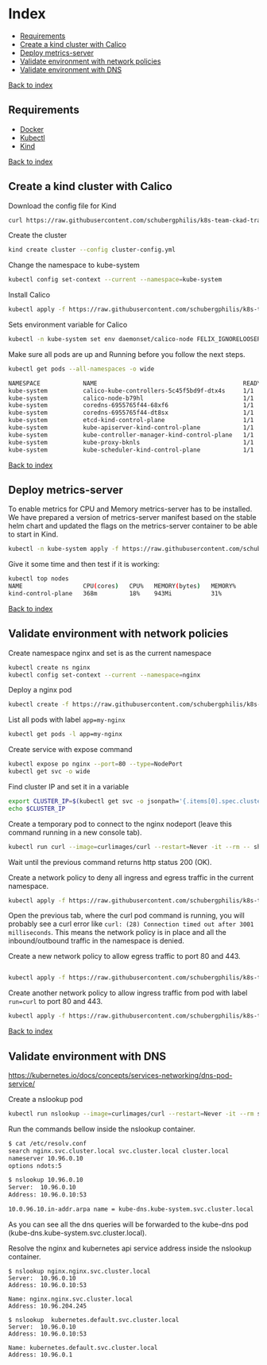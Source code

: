 <a name="index"></a>
# Index

* [ Requirements ](#requirements)
* [ Create a kind cluster with Calico ](#create)
* [ Deploy metrics-server ](#metrics-server)
* [ Validate environment with network policies ](#test-environment)
* [ Validate environment with DNS ](#dns-environment)

<a name="requirements"></a>
[ Back to index ](#index)
## Requirements
* [Docker](https://docs.docker.com/install/#supported-platforms)
* [Kubectl](https://kubernetes.io/docs/tasks/tools/install-kubectl/)
* [Kind](https://kind.sigs.k8s.io/docs/user/quick-start/)


<a name="create"></a>
[ Back to index ](#index)
## Create a kind cluster with Calico

Download the config file for Kind

```sh
curl https://raw.githubusercontent.com/schubergphilis/k8s-team-ckad-training/master/cluster-config.yml --silent --output cluster-config.yml
```

Create the cluster

```sh
kind create cluster --config cluster-config.yml
```
Change the namespace to kube-system

```sh
kubectl config set-context --current --namespace=kube-system
```

Install Calico

```sh
kubectl apply -f https://raw.githubusercontent.com/schubergphilis/k8s-team-ckad-training/master/calico.yml
```

Sets environment variable for Calico

```sh
kubectl -n kube-system set env daemonset/calico-node FELIX_IGNORELOOSERPF=true
```

Make sure all pods are up and Running before you follow the next steps.

```sh
kubectl get pods --all-namespaces -o wide

NAMESPACE            NAME                                         READY   STATUS    RESTARTS   AGE     IP             NODE                 NOMINATED NODE   READINESS GATES
kube-system          calico-kube-controllers-5c45f5bd9f-dtx4s     1/1     Running   0          2m31s   192.168.82.1   kind-control-plane   <none>           <none>
kube-system          calico-node-b79hl                            1/1     Running   0          2m30s   172.17.0.2     kind-control-plane   <none>           <none>
kube-system          coredns-6955765f44-68xf6                     1/1     Running   0          2m31s   192.168.82.2   kind-control-plane   <none>           <none>
kube-system          coredns-6955765f44-dt8sx                     1/1     Running   0          2m30s   192.168.82.4   kind-control-plane   <none>           <none>
kube-system          etcd-kind-control-plane                      1/1     Running   0          2m43s   172.17.0.2     kind-control-plane   <none>           <none>
kube-system          kube-apiserver-kind-control-plane            1/1     Running   0          2m43s   172.17.0.2     kind-control-plane   <none>           <none>
kube-system          kube-controller-manager-kind-control-plane   1/1     Running   0          2m43s   172.17.0.2     kind-control-plane   <none>           <none>
kube-system          kube-proxy-bknls                             1/1     Running   0          2m30s   172.17.0.2     kind-control-plane   <none>           <none>
kube-system          kube-scheduler-kind-control-plane            1/1     Running   0          2m43s   172.17.0.2     kind-control-plane   <none>           <none>
```
<a name="metrics-server"></a>
[ Back to index ](#index)
## Deploy metrics-server

To enable metrics for CPU and Memory metrics-server has to be installed.
We have prepared a version of metrics-server manifest based on the stable helm chart and updated the flags on the metrics-server container to be able to start in Kind.

```bash
kubectl -n kube-system apply -f https://raw.githubusercontent.com/schubergphilis/k8s-team-ckad-training/master/metrics-server.yml
```

Give it some time and then test if it is working:

```bash
kubectl top nodes
NAME                 CPU(cores)   CPU%   MEMORY(bytes)   MEMORY%
kind-control-plane   368m         18%    943Mi           31%

```

<a name="test-environment"></a>
[ Back to index ](#index)

## Validate environment with network policies

Create namespace nginx and set is as the current namespace

```sh
kubectl create ns nginx
kubectl config set-context --current --namespace=nginx
```

Deploy a nginx pod

```sh
kubectl create -f https://raw.githubusercontent.com/schubergphilis/k8s-team-ckad-training/master/pod-nginx.yml
```

List all pods with label `app=my-nginx`

```sh
kubectl get pods -l app=my-nginx
```

Create service with expose command

```sh
kubectl expose po nginx --port=80 --type=NodePort
kubectl get svc -o wide
```

Find cluster IP and set it in a variable

```sh
export CLUSTER_IP=$(kubectl get svc -o jsonpath='{.items[0].spec.clusterIP}')
echo $CLUSTER_IP
```

Create a temporary pod to connect to the nginx nodeport (leave this command running in a new console tab).

```sh
kubectl run curl --image=curlimages/curl --restart=Never -it --rm -- sh -c "while true; do curl --connect-timeout 3 -I ${CLUSTER_IP}:80 && sleep 1 ; done"
```

Wait until the previous command returns http status 200 (OK).

Create a network policy to deny all ingress and egress traffic in the current namespace.

```sh
kubectl apply -f https://raw.githubusercontent.com/schubergphilis/k8s-team-ckad-training/master/networkPolicy-default-deny.yml
```

Open the previous tab, where the curl pod command is running, you will probably see a curl error like `curl: (28) Connection timed out after 3001 milliseconds`. This means the network policy is in place and all the inbound/outbound traffic in the namespace is denied.

Create a new network policy to allow egress traffic to port 80 and 443.

```sh

kubectl apply -f https://raw.githubusercontent.com/schubergphilis/k8s-team-ckad-training/master/networkPolicy-allow-egress-http.yml
```

Create another network policy to allow ingress traffic from pod with label `run=curl` to port 80 and 443.

```sh
kubectl apply -f https://raw.githubusercontent.com/schubergphilis/k8s-team-ckad-training/master/networkPolicy-allow-ingress-http-from-curlpod.yml
```
<a name="dns-environment"></a>
[ Back to index ](#index)
## Validate environment with DNS

<https://kubernetes.io/docs/concepts/services-networking/dns-pod-service/>

Create a nslookup pod

```sh
kubectl run nslookup --image=curlimages/curl --restart=Never -it --rm sh
```

Run the commands bellow inside the nslookup container.

```sh
$ cat /etc/resolv.conf
search nginx.svc.cluster.local svc.cluster.local cluster.local
nameserver 10.96.0.10
options ndots:5

$ nslookup 10.96.0.10
Server:  10.96.0.10
Address: 10.96.0.10:53

10.0.96.10.in-addr.arpa name = kube-dns.kube-system.svc.cluster.local

```

As you can see all the dns queries will be forwarded to the kube-dns pod (kube-dns.kube-system.svc.cluster.local).

Resolve the nginx and kubernetes api service address inside the nslookup container.

```
$ nslookup nginx.nginx.svc.cluster.local
Server:  10.96.0.10
Address: 10.96.0.10:53

Name: nginx.nginx.svc.cluster.local
Address: 10.96.204.245

$ nslookup  kubernetes.default.svc.cluster.local
Server:  10.96.0.10
Address: 10.96.0.10:53

Name: kubernetes.default.svc.cluster.local
Address: 10.96.0.1
```
